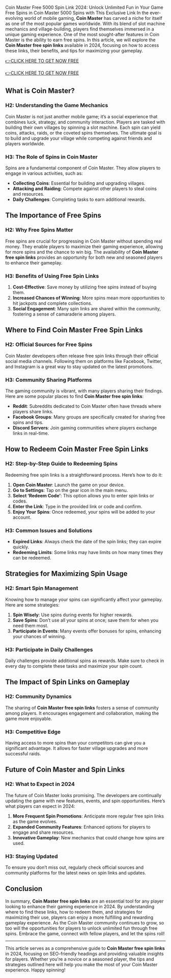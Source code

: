 Coin Master Free 5000 Spin Link 2024: Unlock Unlimited Fun in Your Game
Free Spins in Coin Master 5000 Spins with This Exclusive Link
In the ever-evolving world of mobile gaming, **Coin Master** has carved a niche for itself as one of the most popular games worldwide. With its blend of slot machine mechanics and village-building, players find themselves immersed in a unique gaming experience. One of the most sought-after features in Coin Master is the ability to earn free spins. In this article, we will explore the **Coin Master free spin links** available in 2024, focusing on how to access these links, their benefits, and tips for maximizing your gameplay.

[👉CLICK HERE TO GET NOW FREE](https://todaylink.site/Coinspins/)

[👉CLICK HERE TO GET NOW FREE](https://todaylink.site/Coinspins/)


## What is Coin Master?

### H2: Understanding the Game Mechanics

Coin Master is not just another mobile game; it’s a social experience that combines luck, strategy, and community interaction. Players are tasked with building their own villages by spinning a slot machine. Each spin can yield coins, attacks, raids, or the coveted spins themselves. The ultimate goal is to build and upgrade your village while competing against friends and players worldwide.

### H3: The Role of Spins in Coin Master

Spins are a fundamental component of Coin Master. They allow players to engage in various activities, such as:

- **Collecting Coins**: Essential for building and upgrading villages.
- **Attacking and Raiding**: Compete against other players to steal coins and resources.
- **Daily Challenges**: Completing tasks to earn additional rewards.

## The Importance of Free Spins

### H2: Why Free Spins Matter

Free spins are crucial for progressing in Coin Master without spending real money. They enable players to maximize their gaming experience, allowing for more spins and the chance to win big. The availability of **Coin Master free spin links** provides an opportunity for both new and seasoned players to enhance their gameplay.

### H3: Benefits of Using Free Spin Links

1. **Cost-Effective**: Save money by utilizing free spins instead of buying them.
2. **Increased Chances of Winning**: More spins mean more opportunities to hit jackpots and complete collections.
3. **Social Engagement**: Many spin links are shared within the community, fostering a sense of camaraderie among players.

## Where to Find Coin Master Free Spin Links

### H2: Official Sources for Free Spins

Coin Master developers often release free spin links through their official social media channels. Following them on platforms like Facebook, Twitter, and Instagram is a great way to stay updated on the latest promotions.

### H3: Community Sharing Platforms

The gaming community is vibrant, with many players sharing their findings. Here are some popular places to find **Coin Master free spin links**:

- **Reddit**: Subreddits dedicated to Coin Master often have threads where players share links.
- **Facebook Groups**: Many groups are specifically created for sharing free spins and tips.
- **Discord Servers**: Join gaming communities where players exchange links in real-time.

## How to Redeem Coin Master Free Spin Links

### H2: Step-by-Step Guide to Redeeming Spins

Redeeming free spin links is a straightforward process. Here’s how to do it:

1. **Open Coin Master**: Launch the game on your device.
2. **Go to Settings**: Tap on the gear icon in the main menu.
3. **Select ‘Redeem Code’**: This option allows you to enter spin links or codes.
4. **Enter the Link**: Type in the provided link or code and confirm.
5. **Enjoy Your Spins**: Once redeemed, your spins will be added to your account.

### H3: Common Issues and Solutions

- **Expired Links**: Always check the date of the spin links; they can expire quickly.
- **Redeeming Limits**: Some links may have limits on how many times they can be redeemed.

## Strategies for Maximizing Spin Usage

### H2: Smart Spin Management

Knowing how to manage your spins can significantly affect your gameplay. Here are some strategies:

1. **Spin Wisely**: Use spins during events for higher rewards.
2. **Save Spins**: Don’t use all your spins at once; save them for when you need them most.
3. **Participate in Events**: Many events offer bonuses for spins, enhancing your chances of winning.

### H3: Participate in Daily Challenges

Daily challenges provide additional spins as rewards. Make sure to check in every day to complete these tasks and maximize your spin count.

## The Impact of Spin Links on Gameplay

### H2: Community Dynamics

The sharing of **Coin Master free spin links** fosters a sense of community among players. It encourages engagement and collaboration, making the game more enjoyable.

### H3: Competitive Edge

Having access to more spins than your competitors can give you a significant advantage. It allows for faster village upgrades and more successful raids.

## Future of Coin Master and Spin Links

### H2: What to Expect in 2024

The future of Coin Master looks promising. The developers are continually updating the game with new features, events, and spin opportunities. Here’s what players can expect in 2024:

1. **More Frequent Spin Promotions**: Anticipate more regular free spin links as the game evolves.
2. **Expanded Community Features**: Enhanced options for players to engage and share resources.
3. **Innovative Gameplay**: New mechanics that could change how spins are used.

### H3: Staying Updated

To ensure you don’t miss out, regularly check official sources and community platforms for the latest news on spin links and updates.

## Conclusion

In summary, **Coin Master free spin links** are an essential tool for any player looking to enhance their gaming experience in 2024. By understanding where to find these links, how to redeem them, and strategies for maximizing their use, players can enjoy a more fulfilling and rewarding gameplay experience. As the Coin Master community continues to grow, so too will the opportunities for players to unlock unlimited fun through free spins. Embrace the game, connect with fellow players, and let the spins roll!

---

This article serves as a comprehensive guide to **Coin Master free spin links** in 2024, focusing on SEO-friendly headings and providing valuable insights for players. Whether you're a novice or a seasoned player, the tips and strategies outlined here will help you make the most of your Coin Master experience. Happy spinning!
